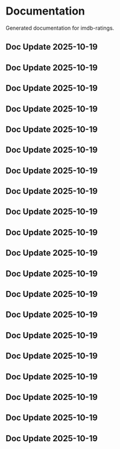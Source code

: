 # Documentation

Generated documentation for imdb-ratings.

## Doc Update 2025-10-19

## Doc Update 2025-10-19

## Doc Update 2025-10-19

## Doc Update 2025-10-19

## Doc Update 2025-10-19

## Doc Update 2025-10-19

## Doc Update 2025-10-19

## Doc Update 2025-10-19

## Doc Update 2025-10-19

## Doc Update 2025-10-19

## Doc Update 2025-10-19

## Doc Update 2025-10-19

## Doc Update 2025-10-19

## Doc Update 2025-10-19

## Doc Update 2025-10-19

## Doc Update 2025-10-19

## Doc Update 2025-10-19

## Doc Update 2025-10-19

## Doc Update 2025-10-19

## Doc Update 2025-10-19

